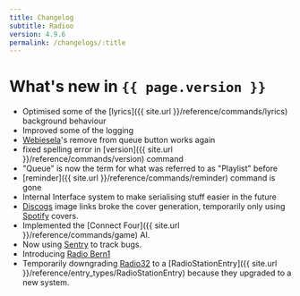 ```yaml
---
title: Changelog
subtitle: Radioo
version: 4.9.6
permalink: /changelogs/:title
---
```


# What's new in `{{ page.version }}`
- Optimised some of the [lyrics]({{ site.url }}/reference/commands/lyrics) background behaviour
- Improved some of the logging
- [Webiesela](http://giesela.org)'s remove from queue button works again
- fixed spelling error in [version]({{ site.url }}/reference/commands/version) command
- "Queue" is now the term for what was referred to as "Playlist" before
- [reminder]({{ site.url }}/reference/commands/reminder) command is gone
- Internal Interface system to make serialising stuff easier in the future
- [Discogs](https://www.discogs.com/) image links broke the cover generation, temporarily only using [Spotify](https://www.spotify.com/) covers.
- Implemented the [Connect Four]({{ site.url }}/reference/commands/game) AI.
- Now using [Sentry](https://sentry.io) to track bugs.
- Introducing [Radio Bern1](http://www.radiobern1.ch/)
- Temporarily downgrading [Radio32](http://www.radio32.ch/) to a [RadioStationEntry]({{ site.url }}/reference/entry_types/RadioStationEntry) because they upgraded to a new system.
